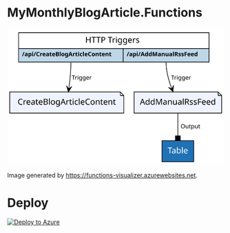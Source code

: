 # MyMonthlyBlogArticle.Functions

<img src="./function-bindings.svg">

Image generated by https://functions-visualizer.azurewebsites.net.

# Deploy
[![Deploy to Azure](http://azuredeploy.net/deploybutton.svg)](https://portal.azure.com/#create/Microsoft.Template/uri/https%3A%2F%2Fraw.githubusercontent.com%2Fmathieu-benoit%2FMyMonthlyBlogArticle.Functions%2Fmaster%2Fazure-deploy.json)
